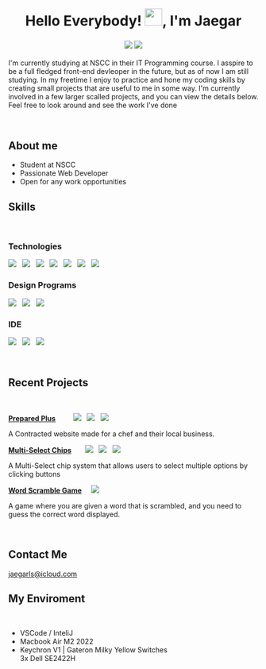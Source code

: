 <h1 align="center"><b>Hello Everybody! </b><img src="https://media.giphy.com/media/KqTUO9OHgAW3jhp9JZ/giphy.gif" width="35">, I'm Jaegar</h1>

<h3 align="center"> <img src="https://img.shields.io/badge/-Canada%2C%20NL-%23ff311f?style=for-the-badge"> <img src="https://img.shields.io/badge/-Web%20Developer-%237e47ff?style=for-the-badge"></h3>

<p text-align="center">I'm currently studying at NSCC in their IT Programming course. I asspire to be a full fledged front-end devleoper in the future, but as of now I am still studying. In my freetime I enjoy to practice and hone my coding skills by creating small projects that are useful to me in some way. I'm currently involved in a few larger scalled projects, and you can view the details below. Feel free to look around and see the work I've done</p>


<br>


## **About me**

<ul>
  <li>Student at NSCC</li>
  <li>Passionate Web Developer</li>
  <li>Open for any work opportunities</li>
</ul>


<h2><b>Skills</b></h2>
<br>
<h3> Technologies </h3>
<p float="left">
  <img src="https://img.shields.io/badge/HTML5-E34F26?style=for-the-badge&logo=html5&logoColor=white">
  &nbsp;
  <img src="https://img.shields.io/badge/CSS3-1572B6?style=for-the-badge&logoColor=white">
  &nbsp;
  <img src="https://img.shields.io/badge/JavaScript-323330?style=for-the-badge&logo=javascript&logoColor=F7DF1E">
  &nbsp;
  <img src="https://img.shields.io/badge/Vue.js-35495E?style=for-the-badge&logo=vue.js&logoColor=4FC08D">
  &nbsp;
  <img src="https://img.shields.io/badge/Java-ED8B00?style=for-the-badge&logo=java&logoColor=white">
  &nbsp;
  <img src="https://img.shields.io/badge/MySQL-005C84?style=for-the-badge&logo=mysql&logoColor=white">
  &nbsp;
  <img src="https://img.shields.io/badge/GIT-E44C30?style=for-the-badge&logo=git&logoColor=white">
  &nbsp;
</p>

<h3> Design Programs </h3>
<p float="left">
  <img src="https://img.shields.io/badge/gimp-5C5543?style=for-the-badge&logo=gimp&logoColor=white">
  &nbsp;
  <img src="https://img.shields.io/badge/Adobe%20Photoshop-31A8FF?style=for-the-badge&logo=Adobe%20Photoshop&logoColor=black">
  &nbsp;
  <img src="https://img.shields.io/badge/Figma-F24E1E?style=for-the-badge&logo=figma&logoColor=white">
  &nbsp;
</p>

<h3> IDE </h3>
<p float="left">
  <img src="https://img.shields.io/badge/CLion-000000?style=for-the-badge&logo=clion&logoColor=white">
  &nbsp;
  <img src="https://img.shields.io/badge/IntelliJ_IDEA-000000.svg?style=for-the-badge&logo=intellij-idea&logoColor=white">
  &nbsp;
  <img src="https://img.shields.io/badge/Visual_Studio_Code-0078D4?style=for-the-badge&logo=visual%20studio%20code&logoColor=white">
  &nbsp;
</p>
<br>
<h2 text-align="center">Recent Projects</h2>
<br>
<p float="left">
  <a href="https://github.com/jaegarsaun/prepared-plus"><b>Prepared Plus</b></a>
  &nbsp; &nbsp; &nbsp; &nbsp;
  <img src="https://img.shields.io/badge/HTML5-E34F26?style=for-the-badge&logo=html5&logoColor=white">
  &nbsp;
  <img src="https://img.shields.io/badge/CSS3-1572B6?style=for-the-badge&logoColor=white">
  &nbsp;
  <img src="https://img.shields.io/badge/JavaScript-323330?style=for-the-badge&logo=javascript&logoColor=F7DF1E">
  &nbsp;
</p>

A Contracted website made for a chef and their local business.
<br>
<p float="left">
  <a href="https://github.com/jaegarsaun/dynamic-multiSelect-chips"><b>Multi-Select Chips</b></a>
  &nbsp; &nbsp; &nbsp;
  <img src="https://img.shields.io/badge/HTML5-E34F26?style=for-the-badge&logo=html5&logoColor=white">
  &nbsp;
  <img src="https://img.shields.io/badge/CSS3-1572B6?style=for-the-badge&logoColor=white">
  &nbsp;
  <img src="https://img.shields.io/badge/JavaScript-323330?style=for-the-badge&logo=javascript&logoColor=F7DF1E">
  &nbsp;
</p>

A Multi-Select chip system that allows users to select multiple options by clicking buttons
<br>
<p float="left">
  <a href="https://github.com/jaegarsaun/wordScrambleGame-Vuejs"><b>Word Scramble Game</b></a>
  &nbsp; &nbsp;
  <img src="https://img.shields.io/badge/Vue.js-35495E?style=for-the-badge&logo=vue.js&logoColor=4FC08D">
</p>

A game where you are given a word that is scrambled, and you need to guess the correct word displayed.

<br>
<h2>Contact Me</h2>
  <a href="mailto:jaegarls@icloud.com">jaegarls@icloud.com</a>
  <br>
<h2>My Enviroment</h2>
<br>
<ul>
  <li>VSCode / InteliJ</li>
  <li>Macbook Air M2 2022</li>
  <li>Keychron V1 | Gateron Milky Yellow Switches</li>
  <l1>3x Dell SE2422H</l1>
</ul>

    




